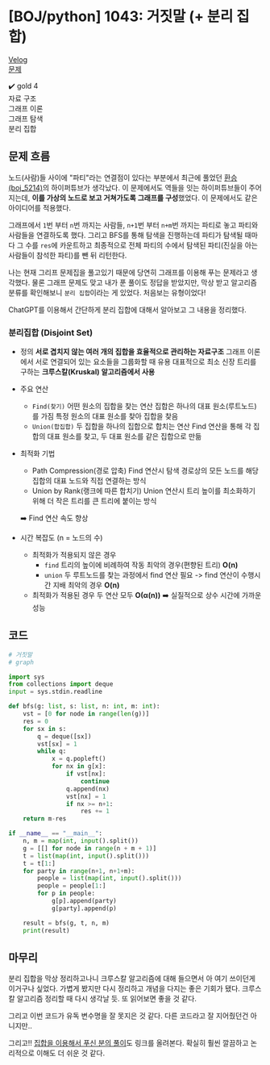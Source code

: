 # [BOJ/python] 1043: 거짓말 (+ 분리 집합)

[Velog](https://velog.io/@semoon/BOJpython-1043-%EA%B1%B0%EC%A7%93%EB%A7%90-%EB%B6%84%EB%A6%AC-%EC%A7%91%ED%95%A9)<br>
[문제](https://www.acmicpc.net/problem/1043)

✔️ gold 4<br>
자료 구조<br>
그래프 이론<br>
그래프 탐색<br>
분리 집합

## 문제 흐름
노드(사람)들 사이에 "파티"라는 연결점이 있다는 부분에서 최근에 풀었던 [환승(boj_5214)](https://velog.io/@semoon/BOJpython-5214-%ED%99%98%EC%8A%B9)의 하이퍼튜브가 생각났다. 이 문제에서도 역들을 잇는 하이퍼튜브들이 주어지는데, **이를 가상의 노드로 보고 거쳐가도록 그래프를 구성**했었다. 이 문제에서도 같은 아이디어를 적용했다.

그래프에서 `1`번 부터 `n`번 까지는 사람들, `n+1`번 부터 `n+m`번 까지는 파티로 놓고 파티와 사람들을 연결하도록 했다.
그리고 BFS를 통해 탐색을 진행하는데 파티가 탐색될 때마다 그 수를 `res`에 카운트하고 최종적으로 전체 파티의 수에서 탐색된 파티(진실을 아는 사람들이 참석한 파티)를 뺀 뒤 리턴한다.

나는 현재 그리프 문제집을 풀고있기 때문에 당연히 그래프를 이용해 푸는 문제라고 생각했다.
물론 그래프 문제도 맞고 내가 푼 풀이도 정답을 받았지만, 막상 받고 알고리즘 분류를 확인해보니 `분리 집합`이라는 게 있었다. 처음보는 유형이었다!

ChatGPT를 이용해서 간단하게 분리 집합에 대해서 알아보고 그 내용을 정리했다.

### 분리집합 (Disjoint Set)
- 정의
**서로 겹치지 않는 여러 개의 집합을 효율적으로 관리하는 자료구조**
그래프 이론에서 서로 연결되어 있는 요소들을 그룹화할 때 유용
대표적으로 최소 신장 트리를 구하는 **크루스칼(Kruskal) 알고리즘에서 사용**

- 주요 연산
  - `Find(찾기)`
    어떤 원소의 집합을 찾는 연산
    집합은 하나의 대표 원소(루트노드)를 가짐
    특정 원소의 대표 원소를 찾아 집합을 찾음
  - `Union(합집합)` 
    두 집합을 하나의 집합으로 합치는 연산
    Find 연산을 통해 각 집합의 대표 원소를 찾고, 두 대표 원소를 같은 집합으로 만듦

- 최적화 기법
  - Path Compression(경로 압축)
  Find 연산시 탐색 경로상의 모든 노드를 해당 집합의 대표 노드와 직접 연결하는 방식
  - Union by Rank(랭크에 따른 합치기)
  Union 연산시 트리 높이를 최소화하기 위해 더 작은 트리를 큰 트리에 붙이는 방식
  
  ➡️ Find 연산 속도 향상
  
- 시간 복잡도 (n = 노드의 수)
  - 최적화가 적용되지 않은 경우
    - `find` 
    트리의 높이에 비례하여 작동
    최악의 경우(편향된 트리) **O(n)**
    - `union`
    두 루트노드를 찾는 과정에서 find 연산 필요 -> find 연산이 수행시간 지배
    최악의 경우 **O(n)**
  - 최적화가 적용된 경우
  두 연산 모두 **O(α(n))** ➡️ 실질적으로 상수 시간에 가까운 성능

## 코드
```python
# 거짓말
# graph

import sys
from collections import deque
input = sys.stdin.readline

def bfs(g: list, s: list, n: int, m: int):
    vst = [0 for node in range(len(g))]
    res = 0
    for sx in s:
        q = deque([sx])
        vst[sx] = 1
        while q:
            x = q.popleft()
            for nx in g[x]:
                if vst[nx]:
                    continue
                q.append(nx)
                vst[nx] = 1
                if nx >= n+1:
                    res += 1
    return m-res

if __name__ == "__main__":
    n, m = map(int, input().split())
    g = [[] for node in range(n + m + 1)]
    t = list(map(int, input().split()))
    t = t[1:]
    for party in range(n+1, n+1+m):
        people = list(map(int, input().split()))
        people = people[1:]
        for p in people:
            g[p].append(party)
            g[party].append(p)

    result = bfs(g, t, n, m)
    print(result)
```
## 마무리
분리 집합을 막상 정리하고나니 크루스칼 알고리즘에 대해 들으면서 아 여기 쓰이던게 이거구나 싶었다.
가볍게 봤지만 다시 정리하고 개념을 다지는 좋은 기회가 됐다.
크루스칼 알고리즘 정리할 때 다시 생각날 듯. 또 읽어보면 좋을 것 같다.

그리고 이번 코드가 유독 변수명을 잘 못지은 것 같다. 다른 코드라고 잘 지어줬던건 아니지만..

그리고!! [집합을 이용해서 푸신 분의 풀이](https://ku-hug.tistory.com/148)도 링크를 올려본다.
확실히 훨씬 깔끔하고 논리적으로 이해도 더 쉬운 것 같다.
